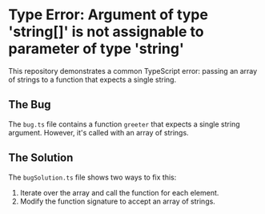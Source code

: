 # Type Error: Argument of type 'string[]' is not assignable to parameter of type 'string'

This repository demonstrates a common TypeScript error: passing an array of strings to a function that expects a single string.

## The Bug

The `bug.ts` file contains a function `greeter` that expects a single string argument.  However, it's called with an array of strings.

## The Solution

The `bugSolution.ts` file shows two ways to fix this:

1.  Iterate over the array and call the function for each element.
2.  Modify the function signature to accept an array of strings.
